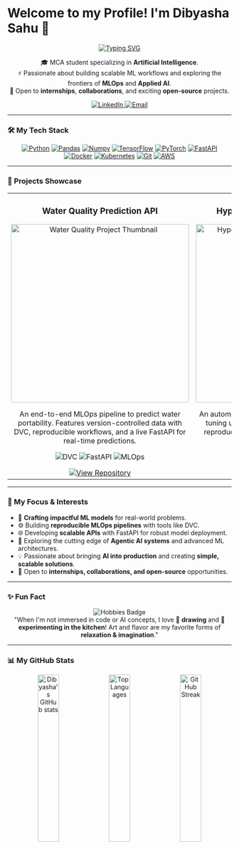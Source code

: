 # Welcome to my Profile! I'm Dibyasha Sahu 🚀

<div align="center">
  <a href="https://git.io/typing-svg"><img src="https://readme-typing-svg.herokuapp.com?font=Fira+Code&size=30&pause=1000&color=3393FF&center=true&width=500&lines=AI-Focused+MCA+Student;MLOps+Enthusiast;Applied+AI+Explorer" alt="Typing SVG" /></a>
</div>

<p align="center">
  🎓 MCA student specializing in <b>Artificial Intelligence</b>.<br/>
  ⚡ Passionate about building scalable ML workflows and exploring the frontiers of <b>MLOps</b> and <b>Applied AI</b>.<br/>
  🤝 Open to <b>internships</b>, <b>collaborations</b>, and exciting <b>open-source</b> projects.
</p>

<p align="center">
  <a href="https://www.linkedin.com/in/dibyasha-sahu-0810432a6/" target="_blank">
    <img src="https://img.shields.io/badge/LinkedIn-0077B5?style=for-the-badge&logo=linkedin&logoColor=white" alt="LinkedIn"/>
  </a>
  <a href="mailto:dibyasha27@gmail.com">
    <img src="https://img.shields.io/badge/Gmail-D14836?style=for-the-badge&logo=gmail&logoColor=white" alt="Email"/>
  </a>
</p>

---

### 🛠️ My Tech Stack

<p align="center">
  <a href="#"><img src="https://img.shields.io/badge/Python-3776AB?style=for-the-badge&logo=python&logoColor=white" alt="Python"/></a>
  <a href="#"><img src="https://img.shields.io/badge/Pandas-150458?style=for-the-badge&logo=pandas&logoColor=white" alt="Pandas"/></a>
  <a href="#"><img src="https://img.shields.io/badge/Numpy-013243?style=for-the-badge&logo=numpy&logoColor=white" alt="Numpy"/></a>
  <a href="#"><img src="https://img.shields.io/badge/TensorFlow-FF6F00?style=for-the-badge&logo=tensorflow&logoColor=white" alt="TensorFlow"/></a>
  <a href="#"><img src="https://img.shields.io/badge/PyTorch-EE4C2C?style=for-the-badge&logo=pytorch&logoColor=white" alt="PyTorch"/></a>
  <a href="#"><img src="https://img.shields.io/badge/FastAPI-009688?style=for-the-badge&logo=fastapi&logoColor=white" alt="FastAPI"/></a>
  <a href="#"><img src="https://img.shields.io/badge/Docker-2496ED?style=for-the-badge&logo=docker&logoColor=white" alt="Docker"/></a>
  <a href="#"><img src="https://img.shields.io/badge/Kubernetes-326CE5?style=for-the-badge&logo=kubernetes&logoColor=white" alt="Kubernetes"/></a>
  <a href="#"><img src="https://img.shields.io/badge/Git-F05032?style=for-the-badge&logo=git&logoColor=white" alt="Git"/></a>
  <a href="#"><img src="https://img.shields.io/badge/Amazon_AWS-232F3E?style=for-the-badge&logo=amazon-aws&logoColor=white" alt="AWS"/></a>
</p>

---

### 🚀 Projects Showcase

<table>
  <tr>
    <td width="50%">
      <h3 align="center">Water Quality Prediction API</h3>
      <div align="center">
        <img src="URL_TO_YOUR_PROJECT_IMAGE_1.png" alt="Water Quality Project Thumbnail" width="400" />
        <p>An end-to-end MLOps pipeline to predict water portability. Features version-controlled data with DVC, reproducible workflows, and a live FastAPI for real-time predictions.</p>
        <p>
          <img src="https://img.shields.io/badge/DVC-8E44AD?style=for-the-badge" alt="DVC"/>
          <img src="https://img.shields.io/badge/FastAPI-009688?style=for-the-badge" alt="FastAPI"/>
          <img src="https://img.shields.io/badge/MLOps-232F3E?style=for-the-badge" alt="MLOps"/>
        </p>
        <a href="https://github.com/Dibyasha-Sahu/dvc-end-to-end-water-quality-Machine-Learning-Prediction-API-with-FastAPI.git" target="_blank">
          <img src="https://img.shields.io/badge/View_Repository-181717?style=for-the-badge&logo=github" alt="View Repository"/>
        </a>
      </div>
    </td>
    <td width="50%">
      <h3 align="center">Hyperparameter Tuning with DVC</h3>
      <div align="center">
        <img src="URL_TO_YOUR_PROJECT_IMAGE_2.png" alt="Hyperparameter Tuning Project Thumbnail" width="400" />
        <p>An automated pipeline for efficient hyperparameter tuning using DVC. Tracks experiments, ensures reproducibility, and systematically finds the best model configuration.</p>
        <p>
          <img src="https://img.shields.io/badge/DVC-8E44AD?style=for-the-badge" alt="DVC"/>
          <img src="https://img.shields.io/badge/Python-3776AB?style=for-the-badge" alt="Python"/>
          <img src="https://img.shields.io/badge/Automation-D14836?style=for-the-badge" alt="Automation"/>
        </p>
        <a href="https://github.com/Dibyasha-Sahu/DVC-Pipeline-for-Efficient-Hyperparameter-Tuning.git" target="_blank">
          <img src="https://img.shields.io/badge/View_Repository-181717?style=for-the-badge&logo=github" alt="View Repository"/>
        </a>
      </div>
    </td>
  </tr>
</table>

---

### 🌟 My Focus & Interests

- 🎯 **Crafting impactful ML models** for real-world problems.
- ⚙️ Building **reproducible MLOps pipelines** with tools like DVC.
- 🌐 Developing **scalable APIs** with FastAPI for robust model deployment.
- 🤖 Exploring the cutting edge of **Agentic AI systems** and advanced ML architectures.
- 💡 Passionate about bringing **AI into production** and creating **simple, scalable solutions**.
- 🤝 Open to **internships, collaborations, and open-source** opportunities.

---

### ✨ Fun Fact

<p align="center">
  <img src="https://img.shields.io/badge/My_Hobbies-Creative_Pursuits-A67C52?style=for-the-badge&logo=sketchfab&logoColor=white" alt="Hobbies Badge"/><br/>
  "When I'm not immersed in code or AI concepts, I love 🎨 <b>drawing</b> and 🍳 <b>experimenting in the kitchen</b>! Art and flavor are my favorite forms of <b>relaxation & imagination</b>."
</p>

---

### 📊 My GitHub Stats

<p align="center">
  <img width="31%" src="https://github-readme-stats.vercel.app/api?username=Dibyasha-Sahu&show_icons=true&theme=radical&hide_border=true&count_private=true" alt="Dibyasha's GitHub stats" />
  <img width="31%" src="https://github-readme-stats.vercel.app/api/top-langs/?username=Dibyasha-Sahu&layout=compact&theme=radical&hide_border=true" alt="Top Languages" />
  <img width="31%" src="https://github-readme-streak-stats.herokuapp.com/?user=Dibyasha-Sahu&theme=radical&hide_border=true" alt="GitHub Streak" />
</p>
